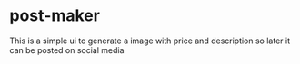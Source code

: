 # post-maker
This is a simple ui to generate a image with price and description so later it can be posted on social media
